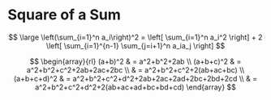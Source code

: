 # Square of a Sum

$$
\large
\left(\sum_{i=1}^n a_i\right)^2 = \left[
\sum_{i=1}^n a_i^2
\right] + 2 \left[
\sum_{i=1}^{n-1} \sum_{j=i+1}^n a_ia_j
\right]
$$

$$
\begin{array}{rl}
(a+b)^2 & = a^2+b^2+2ab
\\
(a+b+c)^2 & = a^2+b^2+c^2+2ab+2ac+2bc
\\
& = a^2+b^2+c^2+2(ab+ac+bc)
\\
(a+b+c+d)^2 & = a^2+b^2+c^2+d^2+2ab+2ac+2ad+2bc+2bd+2cd
\\
& = a^2+b^2+c^2+d^2+2(ab+ac+ad+bc+bd+cd)
\end{array}
$$
